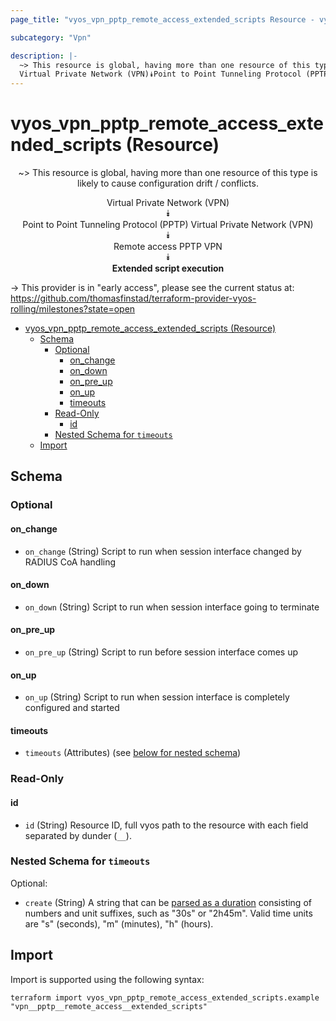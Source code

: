 ```yaml
---
page_title: "vyos_vpn_pptp_remote_access_extended_scripts Resource - vyos"

subcategory: "Vpn"

description: |-
  ~> This resource is global, having more than one resource of this type is likely to cause configuration drift / conflicts.
  Virtual Private Network (VPN)⯯Point to Point Tunneling Protocol (PPTP) Virtual Private Network (VPN)⯯Remote access PPTP VPN⯯Extended script execution
---
```


# vyos_vpn_pptp_remote_access_extended_scripts (Resource)
<center>

~> This resource is global, having more than one resource of this type is likely to cause configuration drift / conflicts.

Virtual Private Network (VPN)  
⯯  
Point to Point Tunneling Protocol (PPTP) Virtual Private Network (VPN)  
⯯  
Remote access PPTP VPN  
⯯  
**Extended script execution**


</center>

-> This provider is in "early access", please see the current status at: https://github.com/thomasfinstad/terraform-provider-vyos-rolling/milestones?state=open

<!--TOC-->

- [vyos_vpn_pptp_remote_access_extended_scripts (Resource)](#vyos_vpn_pptp_remote_access_extended_scripts-resource)
  - [Schema](#schema)
    - [Optional](#optional)
      - [on_change](#on_change)
      - [on_down](#on_down)
      - [on_pre_up](#on_pre_up)
      - [on_up](#on_up)
      - [timeouts](#timeouts)
    - [Read-Only](#read-only)
      - [id](#id)
    - [Nested Schema for `timeouts`](#nested-schema-for-timeouts)
  - [Import](#import)

<!--TOC-->

<!-- schema generated by tfplugindocs -->
## Schema

### Optional

#### on_change
- `on_change` (String) Script to run when session interface changed by RADIUS CoA handling
#### on_down
- `on_down` (String) Script to run when session interface going to terminate
#### on_pre_up
- `on_pre_up` (String) Script to run before session interface comes up
#### on_up
- `on_up` (String) Script to run when session interface is completely configured and started
#### timeouts
- `timeouts` (Attributes) (see [below for nested schema](#nestedatt--timeouts))

### Read-Only

#### id
- `id` (String) Resource ID, full vyos path to the resource with each field separated by dunder (`__`).

<a id="nestedatt--timeouts"></a>
### Nested Schema for `timeouts`

Optional:

- `create` (String) A string that can be [parsed as a duration](https://pkg.go.dev/time#ParseDuration) consisting of numbers and unit suffixes, such as &#34;30s&#34; or &#34;2h45m&#34;. Valid time units are &#34;s&#34; (seconds), &#34;m&#34; (minutes), &#34;h&#34; (hours).

## Import

Import is supported using the following syntax:

```shell
terraform import vyos_vpn_pptp_remote_access_extended_scripts.example "vpn__pptp__remote_access__extended_scripts"
```
